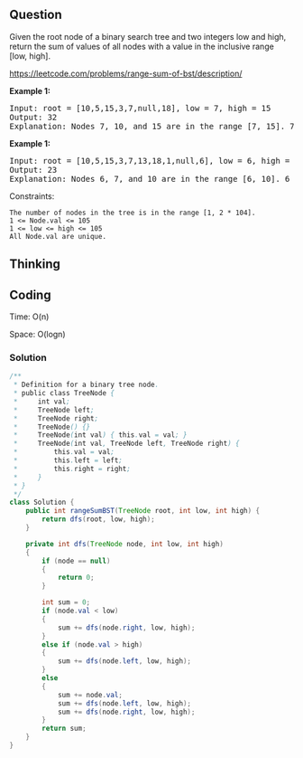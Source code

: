 ## Question
Given the root node of a binary search tree and two integers low and high, return the sum of values of all nodes with a value in the inclusive range [low, high].

https://leetcode.com/problems/range-sum-of-bst/description/

**Example 1:**
<pre>
Input: root = [10,5,15,3,7,null,18], low = 7, high = 15
Output: 32
Explanation: Nodes 7, 10, and 15 are in the range [7, 15]. 7 + 10 + 15 = 32.
</pre>

**Example 1:**
<pre>
Input: root = [10,5,15,3,7,13,18,1,null,6], low = 6, high = 10
Output: 23
Explanation: Nodes 6, 7, and 10 are in the range [6, 10]. 6 + 7 + 10 = 23.
</pre>

Constraints:

    The number of nodes in the tree is in the range [1, 2 * 104].
    1 <= Node.val <= 105
    1 <= low <= high <= 105
    All Node.val are unique.



## Thinking

## Coding
Time: O(n)

Space: O(logn)

### Solution
```java
/**
 * Definition for a binary tree node.
 * public class TreeNode {
 *     int val;
 *     TreeNode left;
 *     TreeNode right;
 *     TreeNode() {}
 *     TreeNode(int val) { this.val = val; }
 *     TreeNode(int val, TreeNode left, TreeNode right) {
 *         this.val = val;
 *         this.left = left;
 *         this.right = right;
 *     }
 * }
 */
class Solution {
    public int rangeSumBST(TreeNode root, int low, int high) {
        return dfs(root, low, high);
    }

    private int dfs(TreeNode node, int low, int high)
    {
        if (node == null)
        {
            return 0;
        }

        int sum = 0;
        if (node.val < low)
        {
            sum += dfs(node.right, low, high);
        }
        else if (node.val > high)
        {
            sum += dfs(node.left, low, high);
        }
        else
        {
            sum += node.val;
            sum += dfs(node.left, low, high);
            sum += dfs(node.right, low, high);
        }
        return sum;
    }
}
```